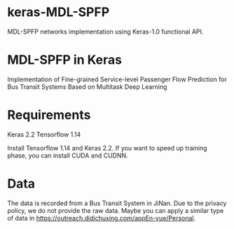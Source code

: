 # keras-MDL-SPFP
MDL-SPFP networks implementation using Keras-1.0 functional API.

# MDL-SPFP in Keras
Implementation of Fine-grained Service-level Passenger Flow Prediction for Bus Transit Systems Based on Multitask Deep Learning

# Requirements
Keras 2.2
Tensorflow 1.14

Install Tensorflow 1.14 and Keras 2.2.
If you want to speed up training phase, you can install CUDA and CUDNN.

# Data
The data is recorded from a Bus Transit System in JiNan. Due to the privacy policy, we do not provide the raw data. Maybe you can apply a similar type of data in https://outreach.didichuxing.com/appEn-vue/Personal.
